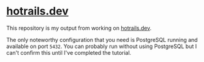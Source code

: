 # [hotrails.dev](https://www.hotrails.dev/)

This repository is my output from working on [hotrails.dev](https://www.hotrails.dev/).

The only noteworthy configuration that you need is PostgreSQL running and available on port `5432`. You can probably run without using PostgreSQL but I can't confirm this until I've completed the tutorial. 
